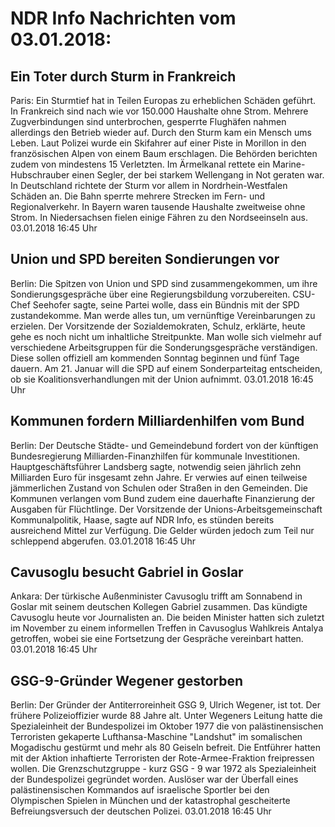 # NDR Info Nachrichten vom 03.01.2018:


## Ein Toter durch Sturm in Frankreich
Paris: Ein Sturmtief hat in Teilen Europas zu erheblichen Schäden geführt. In Frankreich sind nach wie vor 150.000 Haushalte ohne Strom. Mehrere Zugverbindungen sind unterbrochen, gesperrte Flughäfen nahmen allerdings den Betrieb wieder auf. Durch den Sturm kam ein Mensch ums Leben. Laut Polizei wurde ein Skifahrer auf einer Piste in Morillon in den französischen Alpen von einem Baum erschlagen. Die Behörden berichten zudem von mindestens 15 Verletzten. Im Ärmelkanal rettete ein Marine-Hubschrauber einen Segler, der bei starkem Wellengang in Not geraten war. In Deutschland richtete der Sturm vor allem in Nordrhein-Westfalen Schäden an. Die Bahn sperrte mehrere Strecken im Fern- und Regionalverkehr. In Bayern waren tausende Haushalte zweitweise ohne Strom. In Niedersachsen fielen einige Fähren zu den Nordseeinseln aus. 03.01.2018 16:45 Uhr 

## Union und SPD bereiten Sondierungen vor
Berlin: Die Spitzen von Union und SPD sind zusammengekommen, um ihre Sondierungsgespräche über eine Regierungsbildung vorzubereiten. CSU-Chef Seehofer sagte, seine Partei wolle, dass ein Bündnis mit der SPD zustandekomme. Man werde alles tun, um vernünftige Vereinbarungen zu erzielen. Der Vorsitzende der Sozialdemokraten, Schulz, erklärte, heute gehe es noch nicht um inhaltliche Streitpunkte. Man wolle sich vielmehr auf verschiedene Arbeitsgruppen für die Sonderungsgespräche verständigen. Diese sollen offiziell am kommenden Sonntag beginnen und fünf Tage dauern. Am 21. Januar will die  SPD auf einem Sonderparteitag entscheiden, ob sie Koalitionsverhandlungen mit der Union aufnimmt. 03.01.2018 16:45 Uhr 

## Kommunen fordern Milliardenhilfen vom Bund
Berlin: Der Deutsche Städte- und Gemeindebund fordert von der künftigen Bundesregierung Milliarden-Finanzhilfen für kommunale Investitionen. Hauptgeschäftsführer Landsberg sagte, notwendig seien jährlich zehn Milliarden Euro für insgesamt zehn Jahre. Er verwies auf einen teilweise jämmerlichen Zustand von Schulen oder Straßen in den Gemeinden. Die Kommunen verlangen vom Bund zudem eine dauerhafte Finanzierung der Ausgaben für Flüchtlinge. Der Vorsitzende der Unions-Arbeitsgemeinschaft Kommunalpolitik, Haase, sagte auf NDR Info, es stünden bereits ausreichend Mittel zur Verfügung. Die Gelder würden jedoch zum Teil nur schleppend abgerufen. 03.01.2018 16:45 Uhr 

## Cavusoglu besucht Gabriel in Goslar
Ankara: Der türkische Außenminister Cavusoglu trifft am Sonnabend in Goslar mit seinem deutschen Kollegen Gabriel zusammen. Das kündigte Cavusoglu heute vor Journalisten an. Die beiden Minister hatten sich zuletzt im November zu einem informellen Treffen in Cavusoglus Wahlkreis Antalya getroffen, wobei sie eine Fortsetzung der Gespräche vereinbart hatten. 03.01.2018 16:45 Uhr 

## GSG-9-Gründer Wegener gestorben
Berlin: Der Gründer der Antiterroreinheit GSG 9, Ulrich Wegener, ist tot. Der frühere Polizeioffizier wurde 88 Jahre alt. Unter Wegeners Leitung hatte die Spezialeinheit der Bundespolizei im Oktober 1977 die von  palästinensischen Terroristen gekaperte Lufthansa-Maschine "Landshut" im somalischen Mogadischu gestürmt und mehr als 80 Geiseln befreit. Die Entführer hatten mit der Aktion inhaftierte Terroristen der  Rote-Armee-Fraktion freipressen wollen. Die Grenzschutzgruppe - kurz GSG - 9 war 1972 als Spezialeinheit der Bundespolizei gegründet worden. Auslöser war der Überfall eines palästinensischen Kommandos auf israelische Sportler bei den Olympischen Spielen in München und der katastrophal gescheiterte Befreiungsversuch der deutschen Polizei. 03.01.2018 16:45 Uhr 
